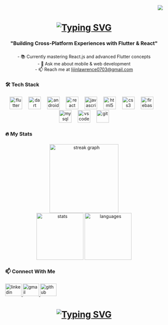 <div align="right">
  <img src="https://visitor-badge.laobi.icu/badge?page_id=lijinlawren.lijinlawren&left_color=cadetblue&right_color=chartreuse" />
</div>

###

<h1 align="center">
  <a href="https://git.io/typing-svg">
    <img src="https://readme-typing-svg.demolab.com?font=Montserrat&weight=500&size=30&duration=2000&pause=1500&color=16E3F7&center=true&random=false&width=435&lines=Hi+%F0%9F%91%8B+There!;I'm+LIJIN" alt="Typing SVG" /></a>
</h1>

###

<h3 align="center">"Building Cross-Platform Experiences with Flutter & React"</h3>

###

<p align="center">- 📚 Currently mastering React.js and advanced Flutter concepts<br>- 💬 Ask me about mobile & web development<br>- 📫 Reach me at <a href="mailto:lijinlawrence0703@gmail.com">lijinlawrence0703@gmail.com</a></p>

###

<h3 align="left">🛠 Tech Stack</h3>

###

<div align="center">
  <!-- Mobile Development -->
  <img src="https://cdn.jsdelivr.net/gh/devicons/devicon/icons/flutter/flutter-original.svg" height="40" alt="flutter" title="Flutter"/>
  <img width="12" />
  <img src="https://cdn.jsdelivr.net/gh/devicons/devicon/icons/dart/dart-original.svg" height="40" alt="dart" title="Dart"/>
  <img width="12" />
  <img src="https://cdn.jsdelivr.net/gh/devicons/devicon/icons/android/android-original.svg" height="40" alt="android" title="Android"/>
  
  <!-- Web Development -->
  <img width="12" />
  <img src="https://cdn.jsdelivr.net/gh/devicons/devicon/icons/react/react-original.svg" height="40" alt="react" title="React.js"/>
  <img width="12" />
  <img src="https://cdn.jsdelivr.net/gh/devicons/devicon/icons/javascript/javascript-original.svg" height="40" alt="javascript" title="JavaScript"/>
  <img width="12" />
  <img src="https://cdn.jsdelivr.net/gh/devicons/devicon/icons/html5/html5-original.svg" height="40" alt="html5" title="HTML5"/>
  <img width="12" />
  <img src="https://cdn.jsdelivr.net/gh/devicons/devicon/icons/css3/css3-original.svg" height="40" alt="css3" title="CSS3"/>
  
  <!-- Backend & Tools -->
  <img width="12" />
  <img src="https://cdn.jsdelivr.net/gh/devicons/devicon/icons/firebase/firebase-plain.svg" height="40" alt="firebase" title="Firebase"/>
  <img width="12" />
  <img src="https://cdn.jsdelivr.net/gh/devicons/devicon/icons/mysql/mysql-original.svg" height="40" alt="mysql" title="MySQL"/>
  <img width="12" />
  <img src="https://cdn.jsdelivr.net/gh/devicons/devicon/icons/vscode/vscode-original.svg" height="40" alt="vscode" title="VS Code"/>
  <img width="12" />
  <img src="https://cdn.jsdelivr.net/gh/devicons/devicon/icons/git/git-original.svg" height="40" alt="git" title="Git"/>
</div>

###

<h3 align="left">🔥 My Stats</h3>

###

<div align="center">
  <img src="https://streak-stats.demolab.com?user=lijinlawren&locale=en&mode=daily&theme=dark&hide_border=false&border_radius=5" height="220" alt="streak graph"/>
  <br/>
  <img src="https://github-readme-stats.vercel.app/api?username=lijinlawren&show_icons=true&theme=dracula&hide_border=false" height="150" alt="stats"/>
  <img src="https://github-readme-stats.vercel.app/api/top-langs?username=lijinlawren&layout=compact&theme=dracula&hide_border=false" height="150" alt="languages"/>
</div>

###

<h3 align="left">📫 Connect With Me</h3>

###

<div align="left">
  <a href="https://www.linkedin.com/in/lijinl" target="_blank">
    <img src="https://raw.githubusercontent.com/maurodesouza/profile-readme-generator/master/src/assets/icons/social/linkedin/default.svg" width="52" height="40" alt="linkedin"/>
  </a>
  <a href="mailto:lijinlawrence0703@gmail.com" target="_blank">
    <img src="https://raw.githubusercontent.com/maurodesouza/profile-readme-generator/master/src/assets/icons/social/gmail/default.svg" width="52" height="40" alt="gmail"/>
  </a>
  <a href="https://github.com/lijinlawren" target="_blank">
    <img src="https://raw.githubusercontent.com/maurodesouza/profile-readme-generator/master/src/assets/icons/social/github/default.svg" width="52" height="40" alt="github"/>
  </a>
</div>

###

<h1 align="center">
  <a href="https://git.io/typing-svg">
    <img src="https://readme-typing-svg.demolab.com?font=Righteous&weight=500&size=20&duration=2000&pause=1500&color=16E3F7&center=true&width=435&lines=Thanks+for+visiting!;Let's+build+something+amazing+together" alt="Typing SVG"/>
  </a>
</h1>
